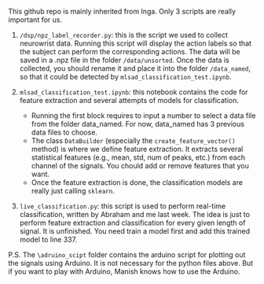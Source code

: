 This github repo is mainly inherited from Inga. Only 3 scripts are really important for us.

1. `/dsp/npz_label_recorder.py`: this is the script we used to collect neurowrist data. Running this script will display the action labels so that the subject can perform the corresponding actions. The data will be saved in a .npz file in the folder `/data/unsorted`. Once the data is collected, you should rename it and place it into the folder `/data_named`, so that it could be detected by `mlsad_classification_test.ipynb`.

2. `mlsad_classification_test.ipynb`: this notebook contains the code for feature extraction and several attempts of models for classification. 
    - Running the first block requires to input a number to select a data file from the folder data_named. For now, data_named has 3 previous data files to choose. 
    - The class `DataBuilder` (especially the `create_feature_vector()` method) is where we define feature extraction. It extracts several statistical features (e.g., mean, std, num of peaks, etc.) from each channel of the signals. You chould add or remove features that you want.
    - Once the feature extraction is done, the classification models are really just calling `sklearn`.

3. `live_classification.py`: this script is used to perform real-time classification, written by Abraham and me last week. The idea is just to perform feature extraction and classification for every given length of signal. It is unfinished. You need train a model first and add this trained model to line 337.

P.S. The `\adruino_scipt` folder contains the arduino script for plotting out the signals using Arduino. It is not necessary for the python files above. But if you want to play with Arduino, Manish knows how to use the Arduino.